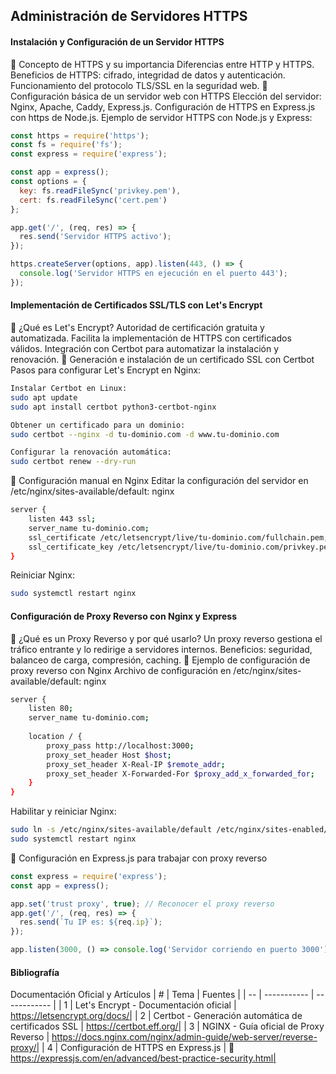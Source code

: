 ## Administración de Servidores HTTPS
#### Instalación y Configuración de un Servidor HTTPS
🔹 Concepto de HTTPS y su importancia
Diferencias entre HTTP y HTTPS.
Beneficios de HTTPS: cifrado, integridad de datos y autenticación.
Funcionamiento del protocolo TLS/SSL en la seguridad web.
🔹 Configuración básica de un servidor web con HTTPS
Elección del servidor: Nginx, Apache, Caddy, Express.js.
Configuración de HTTPS en Express.js con https de Node.js.
Ejemplo de servidor HTTPS con Node.js y Express:

```js
const https = require('https');
const fs = require('fs');
const express = require('express');

const app = express();
const options = {
  key: fs.readFileSync('privkey.pem'),
  cert: fs.readFileSync('cert.pem')
};

app.get('/', (req, res) => {
  res.send('Servidor HTTPS activo');
});

https.createServer(options, app).listen(443, () => {
  console.log('Servidor HTTPS en ejecución en el puerto 443');
});
```
#### Implementación de Certificados SSL/TLS con Let's Encrypt
🔹 ¿Qué es Let's Encrypt?
Autoridad de certificación gratuita y automatizada.
Facilita la implementación de HTTPS con certificados válidos.
Integración con Certbot para automatizar la instalación y renovación.
🔹 Generación e instalación de un certificado SSL con Certbot
Pasos para configurar Let's Encrypt en Nginx:
```sh
Instalar Certbot en Linux:
sudo apt update
sudo apt install certbot python3-certbot-nginx

Obtener un certificado para un dominio:
sudo certbot --nginx -d tu-dominio.com -d www.tu-dominio.com

Configurar la renovación automática:
sudo certbot renew --dry-run
```
🔹 Configuración manual en Nginx
Editar la configuración del servidor en /etc/nginx/sites-available/default:
nginx
```sh
server {
    listen 443 ssl;
    server_name tu-dominio.com;
    ssl_certificate /etc/letsencrypt/live/tu-dominio.com/fullchain.pem;
    ssl_certificate_key /etc/letsencrypt/live/tu-dominio.com/privkey.pem;
}
```
Reiniciar Nginx:

```sh
sudo systemctl restart nginx
```
#### Configuración de Proxy Reverso con Nginx y Express
🔹 ¿Qué es un Proxy Reverso y por qué usarlo?
Un proxy reverso gestiona el tráfico entrante y lo redirige a servidores internos.
Beneficios: seguridad, balanceo de carga, compresión, caching.
🔹 Ejemplo de configuración de proxy reverso con Nginx
Archivo de configuración en /etc/nginx/sites-available/default:
nginx
```sh
server {
    listen 80;
    server_name tu-dominio.com;
    
    location / {
        proxy_pass http://localhost:3000;
        proxy_set_header Host $host;
        proxy_set_header X-Real-IP $remote_addr;
        proxy_set_header X-Forwarded-For $proxy_add_x_forwarded_for;
    }
}
```
Habilitar y reiniciar Nginx:

```sh
sudo ln -s /etc/nginx/sites-available/default /etc/nginx/sites-enabled/
sudo systemctl restart nginx
```
🔹 Configuración en Express.js para trabajar con proxy reverso
```js
const express = require('express');
const app = express();

app.set('trust proxy', true); // Reconocer el proxy reverso
app.get('/', (req, res) => {
  res.send(`Tu IP es: ${req.ip}`);
});

app.listen(3000, () => console.log('Servidor corriendo en puerto 3000'));
```
#### Bibliografía
Documentación Oficial y Artículos
| # | Tema | Fuentes |
| -- | ----------- | ------------ |
| 1 | Let's Encrypt - Documentación oficial | https://letsencrypt.org/docs/|
| 2 | Certbot - Generación automática de certificados SSL | https://certbot.eff.org/|
| 3 | NGINX - Guía oficial de Proxy Reverso | https://docs.nginx.com/nginx/admin-guide/web-server/reverse-proxy/| 
| 4 | Configuración de HTTPS en Express.js | 🔗 https://expressjs.com/en/advanced/best-practice-security.html| 

